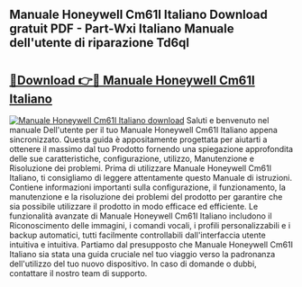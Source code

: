 ## Manuale Honeywell Cm61I Italiano Download gratuit PDF - Part-Wxi Italiano Manuale dell'utente di riparazione Td6ql

# <h2><a href="http://dfd2d9i.blite.top/?on=Manuale+Honeywell+Cm61I+Italiano">🔗Download 👉🔴 Manuale Honeywell Cm61I Italiano</a></h2>

[![Manuale Honeywell Cm61I Italiano download](https://i.imgur.com/lujVjoI.png)](http://dfd2d9i.blite.top/?on=Manuale+Honeywell+Cm61I+Italiano)
Saluti e benvenuto nel manuale Dell'utente per il tuo Manuale Honeywell Cm61I Italiano appena sincronizzato. Questa guida è appositamente progettata per aiutarti a ottenere il massimo dal tuo Prodotto fornendo una spiegazione approfondita delle sue caratteristiche, configurazione, utilizzo, Manutenzione e Risoluzione dei problemi. Prima di utilizzare Manuale Honeywell Cm61I Italiano, ti consigliamo di leggere attentamente questo Manuale di istruzioni. Contiene informazioni importanti sulla configurazione, il funzionamento, la manutenzione e la risoluzione dei problemi del prodotto per garantire che sia possibile utilizzare il prodotto in modo efficace ed efficiente. Le funzionalità avanzate di Manuale Honeywell Cm61I Italiano includono il Riconoscimento delle immagini, i comandi vocali, i profili personalizzabili e i backup automatici, tutti facilmente controllabili dall'interfaccia utente intuitiva e intuitiva. Partiamo dal presupposto che Manuale Honeywell Cm61I Italiano sia stata una guida cruciale nel tuo viaggio verso la padronanza dell'utilizzo del tuo nuovo dispositivo. In caso di domande o dubbi, contattare il nostro team di supporto.
